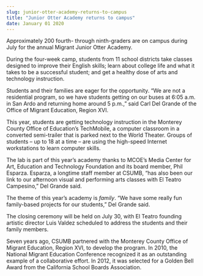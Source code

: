 ```yaml
---
slug: junior-otter-academy-returns-to-campus
title: "Junior Otter Academy returns to campus"
date: January 01 2020
---
```


<p>Approximately 200 fourth- through ninth-graders are on campus during July for the annual Migrant Junior Otter Academy.</p><p>During the four&#45;week camp, students from 11 school districts take classes designed to improve their English skills; learn about college life and what it takes to be a successful student; and get a healthy dose of arts and technology instruction.
</p><p>Students and their families are eager for the opportunity. “We are not a residential program, so we have students getting on our buses at 6:05 a.m. in San Ardo and returning home around 5 p.m.,” said Carl Del Grande of the Office of Migrant Education, Region XVI.
</p><p>This year, students are getting technology instruction in the Monterey County Office of Education’s TechMobile, a computer classroom in a converted semi&#45;trailer that is parked next to the World Theater. Groups of students – up to 18 at a time – are using the high&#45;speed Internet workstations to learn computer skills.
</p><p>The lab is part of this year’s academy thanks to MCOE’s Media Center for Art, Education and Technology Foundation and its board member, Phil Esparza. Esparza, a longtime staff member at CSUMB, “has also been our link to our afternoon visual and performing arts classes with El Teatro Campesino,” Del Grande said.
</p><p>The theme of this year’s academy is <em>family</em>. “We have some really fun family&#45;based projects for our students,” Del Grande said.
</p><p>The closing ceremony will be held on July 30, with El Teatro founding artistic director Luis Valdez scheduled to address the students and their family members.
</p><p>Seven years ago, CSUMB partnered with the Monterey County Office of Migrant Education, Region XVI, to develop the program. In 2010, the National Migrant Education Conference recognized it as an outstanding example of a collaborative effort. In 2012, it was selected for a Golden Bell Award from the California School Boards Association.
</p>
